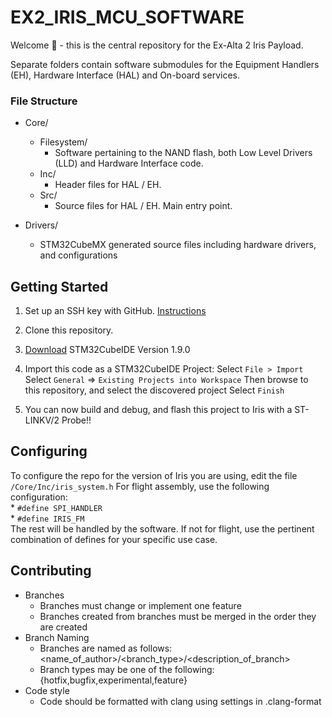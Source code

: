 # EX2_IRIS_MCU_SOFTWARE 
Welcome 👋 - this is the central repository for the Ex-Alta 2 Iris Payload. 

Separate folders contain software submodules for the Equipment Handlers (EH), Hardware Interface (HAL) and On-board services.

### File Structure
* Core/
	* Filesystem/
		* Software pertaining to the NAND flash, both Low Level Drivers (LLD) and Hardware Interface code.
	* Inc/
		* Header files for HAL / EH.
	* Src/
		* Source files for HAL / EH. Main entry point. 
		
* Drivers/
	* STM32CubeMX generated source files including hardware drivers, and configurations

## Getting Started
1. Set up an SSH key with GitHub. [Instructions](https://docs.github.com/en/github/authenticating-to-github/connecting-to-github-with-ssh/adding-a-new-ssh-key-to-your-github-account)

2. Clone this repository.

3. [Download](https://www.st.com/en/development-tools/stm32cubeide.html) STM32CubeIDE Version 1.9.0 

6. Import this code as a STM32CubeIDE Project:
	Select `File > Import`
	Select `General` =>  `Existing Projects into Workspace`
	Then browse to this repository, and select the discovered project
	Select `Finish`

7. You  can now build and debug, and flash this project to Iris with a ST-LINKV/2 Probe!!

## Configuring
To configure the repo for the version of Iris you are using, edit the file `/Core/Inc/iris_system.h`
For flight assembly, use the following configuration:  
	* `#define SPI_HANDLER`  
	* `#define IRIS_FM`  
The rest will be handled by the software. If not for flight, use the pertinent combination of defines for your specific use case.
## Contributing

* Branches
	* Branches must change  or implement one feature
	* Branches created from branches must be merged in the order they are created
* Branch Naming
	* Branches are named as follows: <name_of_author>/<branch_type>/<description_of_branch>
	* Branch types may be one of the following: {hotfix,bugfix,experimental,feature} 
* Code style
	* Code should be formatted with clang using settings in .clang-format
